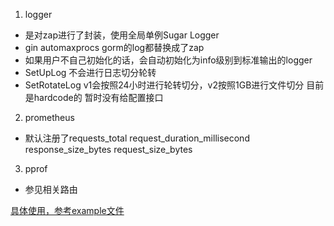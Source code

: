 
1. logger 
 - 是对zap进行了封装，使用全局单例Sugar Logger
 - gin automaxprocs gorm的log都替换成了zap
 - 如果用户不自己初始化的话，会自动初始化为info级别到标准输出的logger
 - SetUpLog 不会进行日志切分轮转
 - SetRotateLog v1会按照24小时进行轮转切分，v2按照1GB进行文件切分  目前是hardcode的  暂时没有给配置接口
 
2. prometheus
 - 默认注册了requests_total  request_duration_millisecond response_size_bytes request_size_bytes
 
3. pprof
 - 参见相关路由


 
[具体使用，参考example文件](https://github.com/michael-kj/utils/blob/master/example/main.go)

